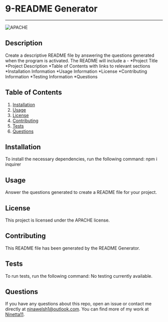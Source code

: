# 9-README Generator
  ---

  ![APACHE](https://img.shields.io/badge/license-APACHE-green)

  ## Description
  Create a descriptive README file by answering the questions generated when the program is activated. The README will include a - *Project Title  *Project Description  *Table of Contents with links to relevant sections  *Installation Information  *Usage Information  *License  *Contributing Information  *Testing Information  *Questions

  ## Table of Contents
  1. [Installation](#installation)
  2. [Usage](#usage)
  3. [License](#license)
  4. [Contributing](#contributing)
  5. [Tests](#tests)
  6. [Questions](#questions)

  ## Installation
  To install the necessary dependencies, run the following command:
  npm i inquirer

  ## Usage
  Answer the questions generated to create a README file for your project.

  ## License 
  This project is licensed under the APACHE license.

  ## Contributing
  This README file has been generated by the README Generator.

  ## Tests
  To run tests, run the following command:
  No testing currently available.

  ## Questions
  If you have any questions about this repo, open an issue or contact me directly at [ninawelsh1@outlook.com](mailto:ninawelsh1@outlook.com). You can find more of my work at [Ninetta11](https://www.github.com/Ninetta11).

